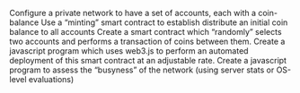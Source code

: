 Configure a private network to have a set of accounts, each with a coin-balance
Use a “minting” smart contract to establish distribute an initial coin balance to all accounts
Create a smart contract which “randomly” selects two accounts and performs a transaction of coins between them.
Create a javascript program which uses web3.js to perform an automated deployment of this smart contract at an adjustable rate.
Create a javascript program to assess the “busyness” of the network (using server stats or OS-level evaluations)
